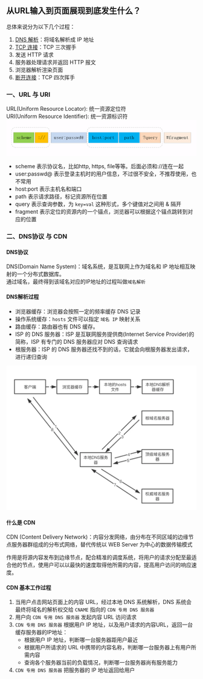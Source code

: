 ## 从URL输入到页面展现到底发生什么？
总体来说分为以下几个过程：

1. [DNS 解析](#二dns协议-与-cdn)：将域名解析成 IP 地址
2. [TCP 连接](TCP协议.md)：TCP 三次握手
3. 发送 HTTP 请求
4. 服务器处理请求并返回 HTTP 报文
5. 浏览器解析渲染页面
6. [断开连接](TCP协议.md)：TCP 四次挥手

### 一、URL 与 URI
URL(Uniform Resource Locator): 统一资源定位符  
URI(Uniform Resource Identifier): 统一资源标识符  
![URL组成](../../images/uri_composition.png)
- scheme 表示协议名，比如http, https, file等等。后面必须和://连在一起
- user:passwd@ 表示登录主机时的用户信息，不过很不安全，不推荐使用，也不常用
- host:port 表示主机名和端口
- path 表示请求路径，标记资源所在位置
- query 表示查询参数，为 `key=val` 这种形式，多个键值对之间用 & 隔开
- fragment 表示定位的资源内的一个锚点，浏览器可以根据这个锚点跳转到对应的位置
### 二、DNS协议 与 CDN
#### DNS协议
DNS(Domain Name System)：域名系统，是互联网上作为域名和 IP 地址相互映射的一个分布式数据库。  
通过域名，最终得到该域名对应的IP地址的过程叫做`域名解析`
#### DNS解析过程
- 浏览器缓存：浏览器会按照一定的频率缓存 DNS 记录
- 操作系统缓存：`hosts` 文件可以指定 `域名 IP` 映射关系
- 路由缓存：路由器也有 DNS 缓存。
- ISP 的 DNS 服务器：ISP 是互联网服务提供商(Internet Service Provider)的简称，ISP 有专门的 DNS 服务器应对 DNS 查询请求
- 根服务器：ISP 的 DNS 服务器还找不到的话，它就会向根服务器发出请求，进行递归查询

![DNS解析](../../images/dns.webp)

#### 什么是 CDN
CDN (Content Delivery Network)：内容分发网络，由分布在不同区域的边缘节点服务器群组成的分布式网络，替代传统以 WEB Server 为中心的数据传输模式

作用是将源内容发布到边缘节点，配合精准的调度系统，将用户的请求分配至最适合他的节点，使用户可以以最快的速度取得他所需的内容，提高用户访问的响应速度。

#### CDN 基本工作过程
1. 当用户点击网站页面上的内容 URL，经过本地 DNS 系统解析，DNS 系统会最终将域名的解析权交给 `CNAME` 指向的 `CDN 专用 DNS 服务器`
2. 用户向 `CDN 专用 DNS 服务器` 发起内容 URL 访问请求
3. `CDN 专用 DNS 服务器` 根据用户 IP 地址，以及用户请求的内容URL，返回一台缓存服务器的IP地址：
   - 根据用户 IP 地址，判断哪一台服务器距用户最近
   - 根据用户所请求的 URL 中携带的内容名称，判断哪一台服务器上有用户所需内容
   - 查询各个服务器当前的负载情况，判断哪一台服务器尚有服务能力
4. `CDN 专用 DNS 服务器` 把服务器的 IP 地址返回给用户


